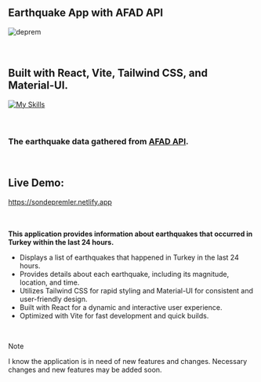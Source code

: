 ## Earthquake App with AFAD API

![deprem](https://github.com/beytullahdanis/earthquake-app/assets/108797171/c625498e-5ac2-4842-8d24-e249ac5606bb)
<br /><br /><br />
## Built with React, Vite, Tailwind CSS, and Material-UI. 
[![My Skills](https://skillicons.dev/icons?i=react,vite,tailwind,materialui)](https://skillicons.dev)
<br /><br /><br />
### The earthquake data gathered from [AFAD API](https://deprem.afad.gov.tr/event-service).
<br />

## Live Demo:
https://sondepremler.netlify.app
<br /><br /><br />

**This application provides information about earthquakes that occurred in Turkey within the last 24 hours.**

- Displays a list of earthquakes that happened in Turkey in the last 24 hours.
- Provides details about each earthquake, including its magnitude, location, and time.
- Utilizes Tailwind CSS for rapid styling and Material-UI for consistent and user-friendly design.
- Built with React for a dynamic and interactive user experience.
- Optimized with Vite for fast development and quick builds.

<br />

> [!NOTE]
> I know the application is in need of new features and changes.
Necessary changes and new features may be added soon.





